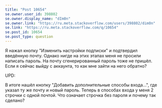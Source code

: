 ```yaml
---
title: "Post 10654"
se.owner.user_id: 398802
se.owner.display_name: "dIm0n"
se.owner.link: "https://ru.meta.stackoverflow.com/users/398802/dim0n"
se.link: "https://ru.meta.stackoverflow.com/q/10654"
se.post_id: 10654
se.post_type: question
---
```

<p>Я нажал кнопку &quot;Изменить настройки подписки&quot; и подтвердил введённую почту. Однако нигде на этих этапах меня не просили написать пароль. На почту сгенерированный пароль тоже не пришёл. Если я сейчас выйду с аккаунта, то как мне зайти на него обратно?</p>
<p>UPD:</p>
<p>В итоге нашёл кнопку &quot;Добавить дополнительные способы входа...&quot;, где указал ту же почту и новый пароль. Теперь в способах входа у меня 2 строчки с одной почтой. Что означает строчка без пароля и почему так сделано?</p>
